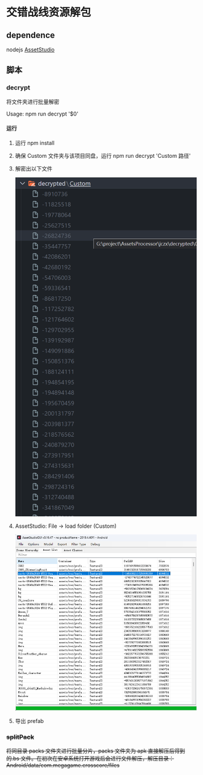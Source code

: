 # 交错战线资源解包

## dependence

nodejs
[AssetStudio](https://github.com/Perfare/AssetStudio)

## 脚本

### decrypt

将文件夹进行批量解密

Usage: npm run decrypt '$0'

#### 运行

1. 运行 npm install
2. 确保 Custom 文件夹与该项目同盘，运行 npm run decrypt 'Custom 路径'
3. 解密出以下文件

   ![1704911877905](image/readme/1704911877905.png)

4. AssetStudio: File -> load folder (Custom)

   ![1704853934393](image/readme/1704853934393.png)

5. 导出 prefab

### ~~splitPack~~

~~将同目录 packs 文件夹进行批量分片，packs 文件夹为 apk 直接解压后得到的.bs 文件。在初次在安卓系统打开游戏后会进行文件解压，解压目录：Android/data/com.megagame.crosscore/files~~
